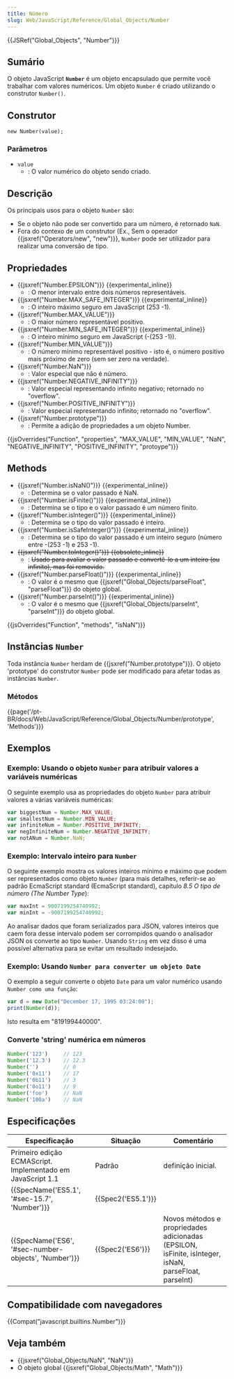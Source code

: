```yaml
---
title: Número
slug: Web/JavaScript/Reference/Global_Objects/Number
---
```


{{JSRef("Global_Objects", "Number")}}

## Sumário

O objeto JavaScript **`Number`** é um objeto encapsulado que permite você trabalhar com valores numéricos. Um objeto `Number` é criado utilizando o construtor `Number()`.

## Construtor

```
new Number(value);
```

### Parâmetros

- `value`
  - : O valor numérico do objeto sendo criado.

## Descrição

Os principais usos para o objeto `Number` são:

- Se o objeto não pode ser convertido para um número, é retornado `NaN`.
- Fora do contexo de um construtor (Ex., Sem o operador {{jsxref("Operators/new", "new")}}, `Number` pode ser utilizador para realizar uma conversão de tipo.

## Propriedades

- {{jsxref("Number.EPSILON")}} {{experimental_inline}}
  - : O menor intervalo entre dois números representáveis.
- {{jsxref("Number.MAX_SAFE_INTEGER")}} {{experimental_inline}}
  - : O inteiro máximo seguro em JavaScript (253 -1).
- {{jsxref("Number.MAX_VALUE")}}
  - : O maior número representável positivo.
- {{jsxref("Number.MIN_SAFE_INTEGER")}} {{experimental_inline}}
  - : O inteiro mínimo seguro em JavaScript (-(253 -1)).
- {{jsxref("Number.MIN_VALUE")}}
  - : O número mínimo representável positivo - isto é, o número positivo mais próximo de zero (sem ser zero na verdade).
- {{jsxref("Number.NaN")}}
  - : Valor especial que não é número.
- {{jsxref("Number.NEGATIVE_INFINITY")}}
  - : Valor especial representando infinito negativo; retornado no "overflow".
- {{jsxref("Number.POSITIVE_INFINITY")}}
  - : Valor especial representando infinito; retornado no "overflow".
- {{jsxref("Number.prototype")}}
  - : Permite a adição de propriedades a um objeto Number.

{{jsOverrides("Function", "properties", "MAX_VALUE", "MIN_VALUE", "NaN", "NEGATIVE_INFINITY", "POSITIVE_INFINITY", "protoype")}}

## Methods

- {{jsxref("Number.isNaN()")}} {{experimental_inline}}
  - : Determina se o valor passado é NaN.
- {{jsxref("Number.isFinite()")}} {{experimental_inline}}
  - : Determina se o tipo e o valor passado é um número finito.
- {{jsxref("Number.isInteger()")}} {{experimental_inline}}
  - : Determina se o tipo do valor passado é inteiro.
- {{jsxref("Number.isSafeInteger()")}} {{experimental_inline}}
  - : Determina se o tipo do valor passado é um inteiro seguro (número entre -(253 -1) e 253 -1).
- ~~{{jsxref("Number.toInteger()")}} {{obsolete_inline}}~~
  - : ~~Usado para avaliar o valor passado e convertê-lo a um inteiro (ou infinito), mas foi removido.~~
- {{jsxref("Number.parseFloat()")}} {{experimental_inline}}
  - : O valor é o mesmo que {{jsxref("Global_Objects/parseFloat", "parseFloat")}} do objeto global.
- {{jsxref("Number.parseInt()")}} {{experimental_inline}}
  - : O valor é o mesmo que {{jsxref("Global_Objects/parseInt", "parseInt")}} do objeto global.

{{jsOverrides("Function", "methods", "isNaN")}}

## Instâncias `Number`

Toda instância `Number` herdam de {{jsxref("Number.prototype")}}. O objeto 'prototype' do construtor `Number` pode ser modificado para afetar todas as instâncias `Number`.

### Métodos

{{page('/pt-BR/docs/Web/JavaScript/Reference/Global_Objects/Number/prototype', 'Methods')}}

## Exemplos

### Exemplo: Usando o objeto `Number` para atribuir valores a variáveis numéricas

O seguinte exemplo usa as propriedades do objeto `Number` para atribuir valores a várias variáveis numéricas:

```js
var biggestNum = Number.MAX_VALUE;
var smallestNum = Number.MIN_VALUE;
var infiniteNum = Number.POSITIVE_INFINITY;
var negInfiniteNum = Number.NEGATIVE_INFINITY;
var notANum = Number.NaN;
```

### Exemplo: Intervalo inteiro para `Number`

O seguinte exemplo mostra os valores inteiros mínimo e máximo que podem ser representados como objeto `Number` (para mais detalhes, referir-se ao padrão EcmaScript standard (EcmaScript standard), capítulo _8.5 O tipo de número (The Number Type_):

```js
var maxInt = 9007199254740992;
var minInt = -9007199254740992;
```

Ao analisar dados que foram serializados para JSON, valores inteiros que caem fora desse intervalo podem ser corrompidos quando o analisador JSON os converte ao tipo `Number`. Usando `String` em vez disso é uma possível alternativa para se evitar um resultado indesejado.

### Exemplo: Usando `Number para converter um objeto Date`

O exemplo a seguir converte o objeto `Date` para um valor numérico usando `Number como uma função`:

```js
var d = new Date("December 17, 1995 03:24:00");
print(Number(d));
```

Isto resulta em "819199440000".

### Converte 'string' numérica em números

```js
Number('123')     // 123
Number('12.3')    // 12.3
Number('')        // 0
Number('0x11')    // 17
Number('0b11')    // 3
Number('0o11')    // 9
Number('foo')     // NaN
Number('100a')    // NaN
```

## Especificações

| Especificação                                                        | Situação                 | Comentário                                                                                           |
| -------------------------------------------------------------------- | ------------------------ | ---------------------------------------------------------------------------------------------------- |
| Primeiro edição ECMAScript. Implementado em JavaScript 1.1           | Padrão                   | definição inicial.                                                                                   |
| {{SpecName('ES5.1', '#sec-15.7', 'Number')}}         | {{Spec2('ES5.1')}} |                                                                                                      |
| {{SpecName('ES6', '#sec-number-objects', 'Number')}} | {{Spec2('ES6')}}     | Novos métodos e propriedades adicionadas (EPSILON, isFinite, isInteger, isNaN, parseFloat, parseInt) |

## Compatibilidade com navegadores

{{Compat("javascript.builtins.Number")}}

## Veja também

- {{jsxref("Global_Objects/NaN", "NaN")}}
- O objeto global {{jsxref("Global_Objects/Math", "Math")}}
